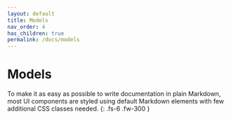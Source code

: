 ```yaml
---
layout: default
title: Models
nav_order: 4
has_children: true
permalink: /docs/models
---
```


# Models

To make it as easy as possible to write documentation in plain Markdown, most UI components are styled using default Markdown elements with few additional CSS classes needed.
{: .fs-6 .fw-300 }
